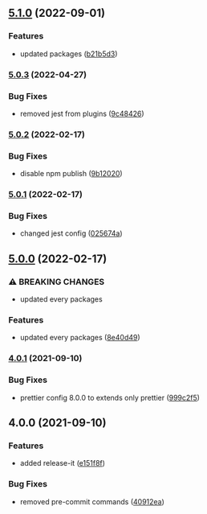 

## [5.1.0](https://github.com/jordanmonier/eslint-config-jordanmonier/compare/5.0.3...5.1.0) (2022-09-01)


### Features

* updated packages ([b21b5d3](https://github.com/jordanmonier/eslint-config-jordanmonier/commit/b21b5d3b182393eab9f18814c1d9d75e6009f1af))

### [5.0.3](https://github.com/jordanmonier/eslint-config-jordanmonier/compare/5.0.2...5.0.3) (2022-04-27)


### Bug Fixes

* removed jest from plugins ([9c48426](https://github.com/jordanmonier/eslint-config-jordanmonier/commit/9c484264f34b03de63608982d172672d3c741906))

### [5.0.2](https://github.com/jordanmonier/eslint-config-jordanmonier/compare/5.0.1...5.0.2) (2022-02-17)


### Bug Fixes

* disable npm publish ([9b12020](https://github.com/jordanmonier/eslint-config-jordanmonier/commit/9b120200e189c912bf23efc9b572ea32014e000b))

### [5.0.1](https://github.com/jordanmonier/eslint-config-jordanmonier/compare/5.0.0...5.0.1) (2022-02-17)


### Bug Fixes

* changed jest config ([025674a](https://github.com/jordanmonier/eslint-config-jordanmonier/commit/025674a2a46e42cf5ac4a80fb85405153e6bef4f))

## [5.0.0](https://github.com/jordanmonier/eslint-config-jordanmonier/compare/4.0.1...5.0.0) (2022-02-17)


### ⚠ BREAKING CHANGES

* updated every packages

### Features

* updated every packages ([8e40d49](https://github.com/jordanmonier/eslint-config-jordanmonier/commit/8e40d49db23e6de6f9ab6651e2e24911f6891338))

### [4.0.1](https://github.com/jordanmonier/eslint-config-jordanmonier/compare/4.0.0...4.0.1) (2021-09-10)


### Bug Fixes

* prettier config 8.0.0 to extends only prettier ([999c2f5](https://github.com/jordanmonier/eslint-config-jordanmonier/commit/999c2f56666c5d19fdd9547046c8554d62467a1a))

## 4.0.0 (2021-09-10)


### Features

* added release-it ([e151f8f](https://github.com/jordanmonier/eslint-config-jordanmonier/commit/e151f8fbd1c965c8acedc3dbe54840a1fd2cef9d))


### Bug Fixes

* removed pre-commit commands ([40912ea](https://github.com/jordanmonier/eslint-config-jordanmonier/commit/40912ea7270c04daac80e303d4ea8ba8ec97f35a))